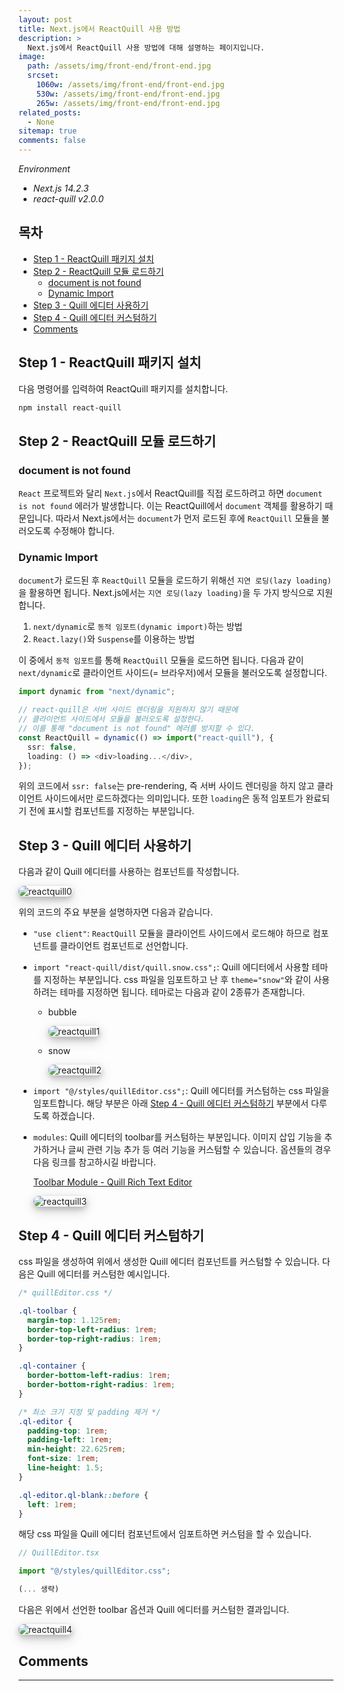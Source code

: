 ```yaml
---
layout: post
title: Next.js에서 ReactQuill 사용 방법
description: >
  Next.js에서 ReactQuill 사용 방법에 대해 설명하는 페이지입니다.
image:
  path: /assets/img/front-end/front-end.jpg
  srcset:
    1060w: /assets/img/front-end/front-end.jpg
    530w: /assets/img/front-end/front-end.jpg
    265w: /assets/img/front-end/front-end.jpg
related_posts:
  - None
sitemap: true
comments: false
---
```


<i>Environment</i>

- <i>Next.js 14.2.3</i>
- <i>react-quill v2.0.0</i>

<h2> 목차 </h2>

- [Step 1 - ReactQuill 패키지 설치](#step-1---reactquill-패키지-설치)
- [Step 2 - ReactQuill 모듈 로드하기](#step-2---reactquill-모듈-로드하기)
  - [document is not found](#document-is-not-found)
  - [Dynamic Import](#dynamic-import)
- [Step 3 - Quill 에디터 사용하기](#step-3---quill-에디터-사용하기)
- [Step 4 - Quill 에디터 커스텀하기](#step-4---quill-에디터-커스텀하기)
- [Comments](#comments)

## Step 1 - ReactQuill 패키지 설치

다음 명령어를 입력하여 ReactQuill 패키지를 설치합니다.

```bash
npm install react-quill
```

## Step 2 - ReactQuill 모듈 로드하기

### document is not found

`React` 프로젝트와 달리 `Next.js`에서 ReactQuill를 직접 로드하려고 하면 `document is not found` 에러가 발생합니다.
이는 ReactQuill에서 `document` 객체를 활용하기 때문입니다. 따라서 Next.js에서는 `document`가 먼저 로드된 후에 `ReactQuill` 모듈을
불러오도록 수정해야 합니다.

### Dynamic Import

`document`가 로드된 후 `ReactQuill` 모듈을 로드하기 위해선 `지연 로딩(lazy loading)`을 활용하면 됩니다. Next.js에서는 `지연 로딩(lazy loading)`을 두 가지 방식으로 지원합니다.

1. `next/dynamic`로 `동적 임포트(dynamic import)`하는 방법
2. `React.lazy()`와 `Suspense`를 이용하는 방법

이 중에서 `동적 임포트`를 통해 `ReactQuill` 모듈을 로드하면 됩니다. 다음과 같이 `next/dynamic`로 클라이언트 사이드(= 브라우저)에서 모듈을 불러오도록 설정합니다.

```typescript
import dynamic from "next/dynamic";

// react-quill은 서버 사이드 렌더링을 지원하지 않기 때문에
// 클라이언트 사이드에서 모듈을 불러오도록 설정한다.
// 이를 통해 "document is not found" 에러를 방지할 수 있다.
const ReactQuill = dynamic(() => import("react-quill"), {
  ssr: false,
  loading: () => <div>loading...</div>,
});
```

위의 코드에서 `ssr: false`는 pre-rendering, 즉 서버 사이드 렌더링을 하지 않고 클라이언트 사이드에서만 로드하겠다는 의미입니다. 또한 `loading`은 동적 임포트가 완료되기 전에 표시할 컴포넌트를 지정하는 부분입니다.

## Step 3 - Quill 에디터 사용하기

다음과 같이 Quill 에디터를 사용하는 컴포넌트를 작성합니다.

<img src="/assets/img/front-end/react-quill/reactquill0.png" alt="reactquill0" style="box-shadow: 0 4px 8px 0 rgba(0, 0, 0, 0.2), 0 6px 20px 0 rgba(0, 0, 0, 0.19); border-radius: 0.5rem"/>

위의 코드의 주요 부분을 설명하자면 다음과 같습니다.

- `"use client"`: `ReactQuill` 모듈을 클라이언트 사이드에서 로드해야 하므로 컴포넌트를 클라이언트 컴포넌트로 선언합니다.
- `import "react-quill/dist/quill.snow.css";`: Quill 에디터에서 사용할 테마를 지정하는 부분입니다. css 파일을 임포트하고 난 후 `theme="snow"`와 같이 사용하려는 테마를 지정하면 됩니다. 테마로는 다음과 같이 2종류가 존재합니다.

  - bubble

    <img src="/assets/img/front-end/react-quill/reactquill1.png" alt="reactquill1" style="box-shadow: 0 4px 8px 0 rgba(0, 0, 0, 0.2), 0 6px 20px 0 rgba(0, 0, 0, 0.19); border-radius: 0.5rem"/>

  - snow

    <img src="/assets/img/front-end/react-quill/reactquill2.png" alt="reactquill2" style="box-shadow: 0 4px 8px 0 rgba(0, 0, 0, 0.2), 0 6px 20px 0 rgba(0, 0, 0, 0.19); border-radius: 0.5rem"/>

- `import "@/styles/quillEditor.css";`: Quill 에디터를 커스텀하는 css 파일을 임포트합니다. 해당 부분은 아래 [Step 4 - Quill 에디터 커스텀하기](#step-4---quill-에디터-커스텀하기) 부분에서 다루도록 하겠습니다.
- `modules`: Quill 에디터의 toolbar를 커스텀하는 부분입니다. 이미지 삽입 기능을 추가하거나 글씨 관련 기능 추가 등 여러 기능을 커스텀할 수 있습니다. 옵션들의 경우 다음 링크를 참고하시길 바랍니다.

  <a href="https://quilljs.com/docs/modules/toolbar" target="_blank">Toolbar Module - Quill Rich Text Editor</a>

  <img src="/assets/img/front-end/react-quill/reactquill3.png" alt="reactquill3" style="box-shadow: 0 4px 8px 0 rgba(0, 0, 0, 0.2), 0 6px 20px 0 rgba(0, 0, 0, 0.19); border-radius: 0.5rem"/>

## Step 4 - Quill 에디터 커스텀하기

css 파일을 생성하여 위에서 생성한 Quill 에디터 컴포넌트를 커스텀할 수 있습니다. 다음은 Quill 에디터를 커스텀한 예시입니다.

```css
/* quillEditor.css */

.ql-toolbar {
  margin-top: 1.125rem;
  border-top-left-radius: 1rem;
  border-top-right-radius: 1rem;
}

.ql-container {
  border-bottom-left-radius: 1rem;
  border-bottom-right-radius: 1rem;
}

/* 최소 크기 지정 및 padding 제거 */
.ql-editor {
  padding-top: 1rem;
  padding-left: 1rem;
  min-height: 22.625rem;
  font-size: 1rem;
  line-height: 1.5;
}

.ql-editor.ql-blank::before {
  left: 1rem;
}
```

해당 css 파일을 Quill 에디터 컴포넌트에서 임포트하면 커스텀을 할 수 있습니다.

```typescript
// QuillEditor.tsx

import "@/styles/quillEditor.css";

(... 생략)
```

다음은 위에서 선언한 toolbar 옵션과 Quill 에디터를 커스텀한 결과입니다.

<img src="/assets/img/front-end/react-quill/reactquill4.png" alt="reactquill4" style="box-shadow: 0 4px 8px 0 rgba(0, 0, 0, 0.2), 0 6px 20px 0 rgba(0, 0, 0, 0.19); border-radius: 0.5rem"/>

## Comments

<hr />
<script
  src="https://utteranc.es/client.js"
  repo="HyunJinNo/HyunJinNo.github.io"
  issue-term="pathname"
  theme="github-light"
  crossorigin="anonymous"
  async
></script>
